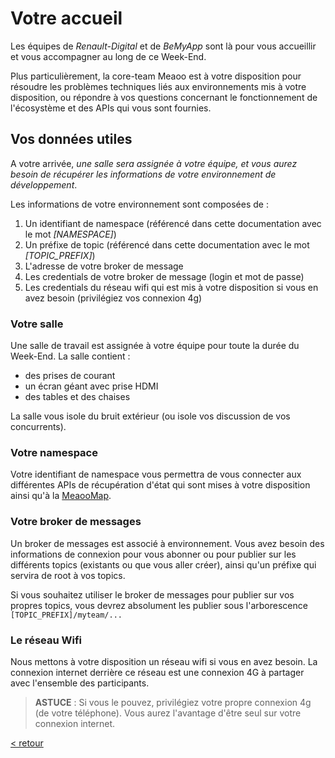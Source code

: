 # Votre accueil

Les équipes de *Renault-Digital* et de *BeMyApp* sont là pour vous accueillir et vous accompagner au long de ce Week-End.

Plus particulièrement, la core-team Meaoo est à votre disposition pour résoudre les problèmes techniques liés aux environnements mis à votre disposition, ou répondre à vos questions concernant le fonctionnement de l'écosystème et des APIs qui vous sont fournies.

## Vos données utiles

A votre arrivée, *une salle sera assignée à votre équipe, et vous aurez besoin de récupérer les informations de votre environnement de développement*.

Les informations de votre environnement sont composées de :
1. Un identifiant de namespace (référencé dans cette documentation avec le mot *[NAMESPACE]*)
1. Un préfixe de topic (référencé dans cette documentation avec le mot *[TOPIC_PREFIX]*)
1. L'adresse de votre broker de message
1. Les credentials de votre broker de message (login et mot de passe)
1. Les credentials du réseau wifi qui est mis à votre disposition si vous en avez besoin (privilégiez vos connexion 4g)

### Votre salle

Une salle de travail est assignée à votre équipe pour toute la durée du Week-End. La salle contient :
* des prises de courant
* un écran géant avec prise HDMI
* des tables et des chaises

La salle vous isole du bruit extérieur (ou isole vos discussion de vos concurrents).

### Votre namespace

Votre identifiant de namespace vous permettra de vous connecter aux différentes APIs de récupération d'état qui sont mises à votre disposition ainsi qu'à la [MeaooMap](concepts.md#map).

### Votre broker de messages

Un broker de messages est associé à environnement. Vous avez besoin des informations de connexion pour vous abonner ou pour publier sur les différents topics (existants ou que vous aller créer), ainsi qu'un préfixe qui servira de root à vos topics.

Si vous souhaitez utiliser le broker de messages pour publier sur vos propres topics, vous devrez absolument les publier sous l'arborescence `[TOPIC_PREFIX]/myteam/...`

### Le réseau Wifi

Nous mettons à votre disposition un réseau wifi si vous en avez besoin. La connexion internet derrière ce réseau est une connexion 4G à partager avec l'ensemble des participants.

> **ASTUCE** : Si vous le pouvez, privilégiez votre propre connexion 4g (de votre téléphone). Vous aurez l'avantage d'être seul sur votre connexion internet.

[< retour](README.md)